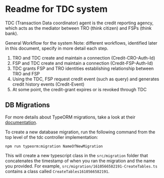 # Readme for TDC system

TDC (Transaction Data coordinator) agent is the credit reporting agency, which acts as the mediator
between TRO (think citizen) and FSPs (think bank).

General Workflow for the system
Note: different workflows, identified later in this document, specify in more detail each step.

1. TRO and TDC create and maintain a connection (Credit-CRO-Auth-Id)
2. FSP and TDC create and maintain a connection (Credit-FSP-Auth-Id)
3. TDC grants FSP and TRO identities establishing relationship between TRO and FSP
5. Using the TDC, FSP request credit event (such as query) and generates credit history events (Credit-Event) 
6. At some point, the credit-grant expires or is revoked through TDC


## DB Migrations
For more details about TypeORM migrations, take a look at their [documentation](https://github.com/typeorm/typeorm/blob/master/docs/migrations.md).

To create a new database migration, run the following command from the top level of the tdc controller implementation:
```
npm run typeorm:migration NameOfNewMigration
```
This will create a new typescript class in the `src/migration` folder that concatenates the timestamp of when you ran
the migration and the name you provided. For example, `src/migration/1610566582191-CreateTables.ts` contains a class 
called `CreateTables1610566582191`.
